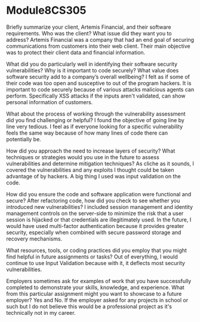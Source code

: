 # Module8CS305
Briefly summarize your client, Artemis Financial, and their software requirements. Who was the client? What issue did they want you to address?
Artemis Financial was a company that had an end goal of securing communications from customers into their web client. Their main objective was to protect their client data and financial information.

What did you do particularly well in identifying their software security vulnerabilities? Why is it important to code securely? What value does software security add to a company’s overall wellbeing?
I felt as if some of their code was too open and susceptive to out of the program hackers. It is important to code securely because of various attacks malicious agents can perform. Specifically XSS attacks if the inputs aren't validated, can show personal information of customers.

What about the process of working through the vulnerability assessment did you find challenging or helpful?
I found the objective of going line by line very tedious. I feel as if everyone looking for a specific vulnerability feels the same way because of how many lines of code there can potentially be.

How did you approach the need to increase layers of security? What techniques or strategies would you use in the future to assess vulnerabilities and determine mitigation techniques?
As cliche as it sounds, I covered the vulnerabilities and any exploits I thought could be taken advantage of by hackers. A big thing I used was input validation on the code.

How did you ensure the code and software application were functional and secure? After refactoring code, how did you check to see whether you introduced new vulnerabilities?
I included session management and identity management controls on the server-side to minimize the risk that a user session is hijacked or that credentials are illegitimately used. In the future, I would have used multi-factor authentication because it provides greater security, especially when combined with secure password storage and recovery mechanisms.

What resources, tools, or coding practices did you employ that you might find helpful in future assignments or tasks?
Out of everything, I would continue to use Input Validation because with it, it deflects most security vulnerabilities.

Employers sometimes ask for examples of work that you have successfully completed to demonstrate your skills, knowledge, and experience. What from this particular assignment might you want to showcase to a future employer?
Yes and No. If the employer asked for any projects in school or such but I do not believe this would be a professional project as it's technically not in my career.

